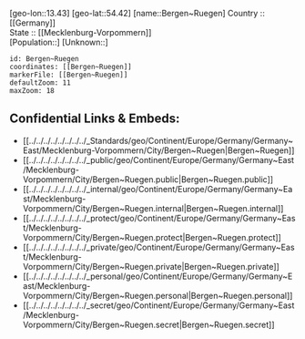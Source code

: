 ﻿---
location: [54.42,13.43] 
mapzoom: [7,12] 
mapmarker: city 
type: City
tags:
- geo/City


SpocWebEntityId: 29119
isDeleted: false
confidential: public

---
[geo-lon::13.43] 
[geo-lat::54.42] 
[name::Bergen~Ruegen] 
Country :: [[Germany]]  
State :: [[Mecklenburg-Vorpommern]]  
[Population::] 
[Unknown::] 


```leaflet
id: Bergen~Ruegen
coordinates: [[Bergen~Ruegen]] 
markerFile: [[Bergen~Ruegen]] 
defaultZoom: 11 
maxZoom: 18
```


## Confidential Links & Embeds: 
- [[../../../../../../../../_Standards/geo/Continent/Europe/Germany/Germany~East/Mecklenburg-Vorpommern/City/Bergen~Ruegen|Bergen~Ruegen]] 
- [[../../../../../../../../_public/geo/Continent/Europe/Germany/Germany~East/Mecklenburg-Vorpommern/City/Bergen~Ruegen.public|Bergen~Ruegen.public]] 
- [[../../../../../../../../_internal/geo/Continent/Europe/Germany/Germany~East/Mecklenburg-Vorpommern/City/Bergen~Ruegen.internal|Bergen~Ruegen.internal]] 
- [[../../../../../../../../_protect/geo/Continent/Europe/Germany/Germany~East/Mecklenburg-Vorpommern/City/Bergen~Ruegen.protect|Bergen~Ruegen.protect]] 
- [[../../../../../../../../_private/geo/Continent/Europe/Germany/Germany~East/Mecklenburg-Vorpommern/City/Bergen~Ruegen.private|Bergen~Ruegen.private]] 
- [[../../../../../../../../_personal/geo/Continent/Europe/Germany/Germany~East/Mecklenburg-Vorpommern/City/Bergen~Ruegen.personal|Bergen~Ruegen.personal]] 
- [[../../../../../../../../_secret/geo/Continent/Europe/Germany/Germany~East/Mecklenburg-Vorpommern/City/Bergen~Ruegen.secret|Bergen~Ruegen.secret]] 
